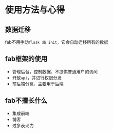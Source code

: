 # 使用方法与心得

## 数据迁移

fab不用手动`flask db init`，它会自动迁移所有的数据

## fab框架的使用

- 管理后台，控制数据，不提供普通用户的访问
- 开放`api`，并进行权限分发
- 前后端分离，主要用于后端

## fab不擅长什么

- 集成前端
- 博客
- 过多表现力
